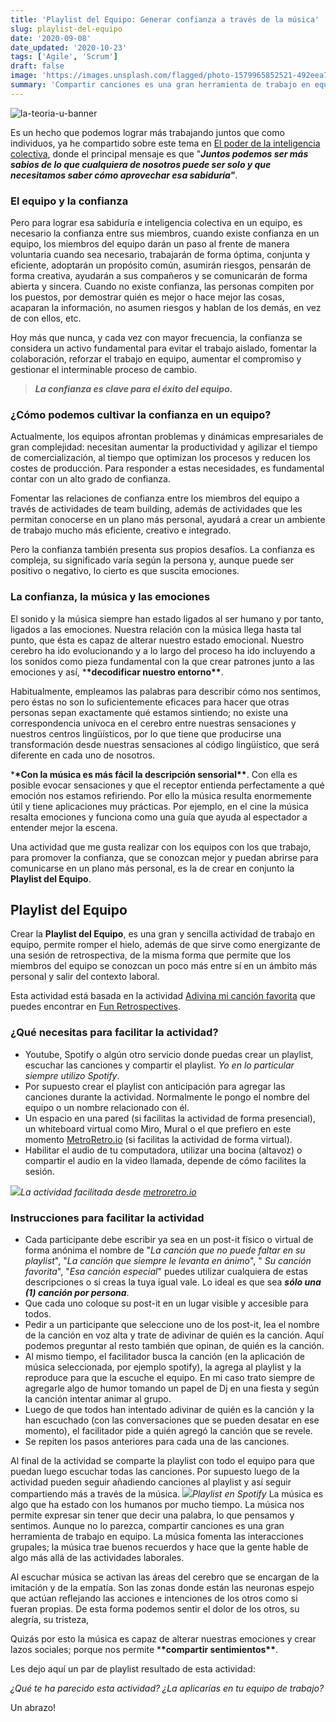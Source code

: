 ```yaml
---
title: 'Playlist del Equipo: Generar confianza a través de la música'
slug: playlist-del-equipo
date: '2020-09-08'
date_updated: '2020-10-23'
tags: ['Agile', 'Scrum']
draft: false
image: 'https://images.unsplash.com/flagged/photo-1579965852521-492eea74ef02?ixlib=rb-1.2.1&q=80&fm=jpg&crop=entropy&cs=tinysrgb&w=2000&fit=max&ixid=eyJhcHBfaWQiOjExNzczfQ'
summary: 'Compartir canciones es una gran herramienta de trabajo en equipo. La música fomenta las interacciones grupales; la música trae buenos recuerdos y hace que la gente hable de algo más allá de las actividades laborales.'
---
```


![la-teoria-u-banner](https://images.unsplash.com/flagged/photo-1579965852521-492eea74ef02?ixlib=rb-1.2.1&q=80&fm=jpg&crop=entropy&cs=tinysrgb&w=2000&fit=max&ixid=eyJhcHBfaWQiOjExNzczfQ)

Es un hecho que podemos lograr más trabajando juntos que como individuos, ya he compartido sobre este tema en [El poder de la inteligencia colectiva](/el-poder-de-la-inteligencia-colectiva/), donde el principal mensaje es que "**_Juntos podemos ser más sabios de lo que cualquiera de nosotros puede ser solo y que necesitamos saber cómo aprovechar esa sabiduría"_**.

### El equipo y la confianza

Pero para lograr esa sabiduría e inteligencia colectiva en un equipo, es necesario la confianza entre sus miembros, cuando existe confianza en un equipo, los miembros del equipo darán un paso al frente de manera voluntaria cuando sea necesario, trabajarán de forma óptima, conjunta y eficiente, adoptarán un propósito común, asumirán riesgos, pensarán de forma creativa, ayudarán a sus compañeros y se comunicarán de forma abierta y sincera. Cuando no existe confianza, las personas compiten por los puestos, por demostrar quién es mejor o hace mejor las cosas, acaparan la información, no asumen riesgos y hablan de los demás, en vez de con ellos, etc.

Hoy más que nunca, y cada vez con mayor frecuencia, la confianza se considera un activo fundamental para evitar el trabajo aislado, fomentar la colaboración, reforzar el trabajo en equipo, aumentar el compromiso y gestionar el interminable proceso de cambio.

> **_La confianza es clave para el éxito del equipo._**

### ¿Cómo podemos cultivar la confianza en un equipo?

Actualmente, los equipos afrontan problemas y dinámicas empresariales de gran complejidad: necesitan aumentar la productividad y agilizar el tiempo de comercialización, al tiempo que optimizan los procesos y reducen los costes de producción. Para responder a estas necesidades, es fundamental contar con un alto grado de confianza.

Fomentar las relaciones de confianza entre los miembros del equipo a través de actividades de team building, además de actividades que les permitan conocerse en un plano más personal, ayudará a crear un ambiente de trabajo mucho más eficiente, creativo e integrado.

Pero la confianza también presenta sus propios desafíos. La confianza es compleja, su significado varía según la persona y, aunque puede ser positivo o negativo, lo cierto es que suscita emociones.

### La confianza, la música y las emociones

El sonido y la música siempre han estado ligados al ser humano y por tanto, ligados a las emociones. Nuestra relación con la música llega hasta tal punto, que ésta es capaz de alterar nuestro estado emocional. Nuestro cerebro ha ido evolucionando y a lo largo del proceso ha ido incluyendo a los sonidos como pieza fundamental con la que crear patrones junto a las emociones y así, \***\*decodificar nuestro entorno\*\***.

Habitualmente, empleamos las palabras para describir cómo nos sentimos, pero éstas no son lo suficientemente eficaces para hacer que otras personas sepan exactamente qué estamos sintiendo; no existe una correspondencia unívoca en el cerebro entre nuestras sensaciones y nuestros centros lingüísticos, por lo que tiene que producirse una transformación desde nuestras sensaciones al código lingüístico, que será diferente en cada uno de nosotros.

\***\*Con la música es más fácil la descripción sensorial\*\***. Con ella es posible evocar sensaciones y que el receptor entienda perfectamente a qué emoción nos estamos refiriendo. Por ello la música resulta enormemente útil y tiene aplicaciones muy prácticas. Por ejemplo, en el cine la música resalta emociones y funciona como una guía que ayuda al espectador a entender mejor la escena.

Una actividad que me gusta realizar con los equipos con los que trabajo, para promover la confianza, que se conozcan mejor y puedan abrirse para comunicarse en un plano más personal, es la de crear en conjunto la **Playlist del Equipo**.

## Playlist del Equipo

Crear la **Playlist del Equipo**, es una gran y sencilla actividad de trabajo en equipo, permite romper el hielo, además de que sirve como energizante de una sesión de retrospectiva, de la misma forma que permite que los miembros del equipo se conozcan un poco más entre sí en un ámbito más personal y salir del contexto laboral.

Esta actividad está basada en la actividad [Adivina mi canción favorita](https://www.funretrospectives.com/guess-my-favorite-song/) que puedes encontrar en [Fun Retrospectives](https://www.funretrospectives.com/guess-my-favorite-song/).

### ¿Qué necesitas para facilitar la actividad?

- Youtube, Spotify o algún otro servicio donde puedas crear un playlist, escuchar las canciones y compartir el playlist. _Yo en lo particular siempre utilizo Spotify_.
- Por supuesto crear el playlist con anticipación para agregar las canciones durante la actividad. Normalmente le pongo el nombre del equipo o un nombre relacionado con él.
- Un espacio en una pared (si facilitas la actividad de forma presencial), un whiteboard virtual como Miro, Mural o el que prefiero en este momento [MetroRetro.io](https://metroretro.io/) (si facilitas la actividad de forma virtual).
- Habilitar el audio de tu computadora, utilizar una bocina (altavoz) o compartir el audio en la video llamada, depende de cómo facilites la sesión.

![](https://digitalpress.fra1.cdn.digitaloceanspaces.com/cd0euxp/2020/09/image-2.png)_La actividad facilitada desde [metroretro.io](https://metroretro.io/)_

### Instrucciones para facilitar la actividad

- Cada participante debe escribir ya sea en un post-it físico o virtual de forma anónima el nombre de "_La canción que no puede faltar en su playlist_", "_La canción que siempre le levanta en ánimo_", " _Su canción favorita_", "_Esa canción especial_" puedes utilizar cualquiera de estas descripciones o si creas la tuya igual vale. Lo ideal es que sea **_sólo una (1) canción por persona_**.
- Que cada uno coloque su post-it en un lugar visible y accesible para todos.
- Pedir a un participante que seleccione uno de los post-it, lea el nombre de la canción en voz alta y trate de adivinar de quién es la canción. Aquí podemos preguntar al resto también que opinan, de quién es la canción.
- Al mismo tiempo, el facilitador busca la canción (en la aplicación de música seleccionada, por ejemplo spotify), la agrega al playlist y la reproduce para que la escuche el equipo. En mi caso trato siempre de agregarle algo de humor tomando un papel de Dj en una fiesta y según la canción intentar animar al grupo.
- Luego de que todos han intentado adivinar de quién es la canción y la han escuchado (con las conversaciones que se pueden desatar en ese momento), el facilitador pide a quién agregó la canción que se revele.
- Se repiten los pasos anteriores para cada una de las canciones.

Al final de la actividad se comparte la playlist con todo el equipo para que puedan luego escuchar todas las canciones. Por supuesto luego de la actividad pueden seguir añadiendo canciones al playlist y así seguir compartiendo más a través de la música.
![](https://digitalpress.fra1.cdn.digitaloceanspaces.com/cd0euxp/2020/09/image-3.png)_Playlist en Spotify_
La música es algo que ha estado con los humanos por mucho tiempo. La música nos permite expresar sin tener que decir una palabra, lo que pensamos y sentimos. Aunque no lo parezca, compartir canciones es una gran herramienta de trabajo en equipo. La música fomenta las interacciones grupales; la música trae buenos recuerdos y hace que la gente hable de algo más allá de las actividades laborales.

Al escuchar música se activan las áreas del cerebro que se encargan de la imitación y de la empatía. Son las zonas donde están las neuronas espejo que actúan reflejando las acciones e intenciones de los otros como si fueran propias. De esta forma podemos sentir el dolor de los otros, su alegría, su tristeza,

Quizás por esto la música es capaz de alterar nuestras emociones y crear lazos sociales; porque nos permite \***\*compartir sentimientos\*\***.

Les dejo aquí un par de playlist resultado de esta actividad:

_¿Qué te ha parecido esta actividad? ¿La aplicarías en tu equipo de trabajo?_

Un abrazo!
